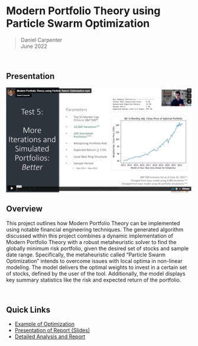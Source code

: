 # Modern Portfolio Theory using Particle Swarm Optimization
> Daniel Carpenter  
> June 2022

<br>

## Presentation
[![Presentation of Project](img/Thumbnail.png)](https://vimeo.com/manage/videos/724082009?embedded=false&source=video_title&owner=179170794)

## Overview
   
This project outlines how Modern Portfolio Theory can be implemented using
notable financial engineering techniques. The generated algorithm
discussed within this project combines a dynamic implementation of Modern
Portfolio Theory with a robust metaheuristic solver to find the globally
minimum risk portfolio, given the desired set of stocks and sample date
range. Specifically, the metaheuristic called “Particle Swarm
Optimization” intends to overcome issues with local optima in non-linear
modeling. The model delivers the optimal weights to invest in a certain
set of stocks, defined by the user of the tool. Additionally, the model
displays key summary statistics like the risk and expected return of the
portfolio.

<br>

## Quick Links
* [Example of Optimization](Stock_Portfolio_Optimizer_Code/README.md)
* [Presentation of Report (Slides)](Presentation%20Slides.pdf)
* [Detailed Analysis and Report](Detailed%20Analysis/Detailed%20Analysis.pdf)